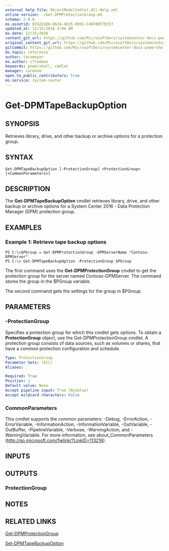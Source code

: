 ```yaml
---
external help file: ObjectModelCmdlet.dll-Help.xml
online version: ./Get-DPMProtectionGroup.md
schema: 2.0.0
ms.assetid: D74221D0-D62A-4635-8991-C46F0DF7ECE7
updated_at: 12/15/2016 4:04 AM
ms.date: 12/15/2016
content_git_url: https://github.com/MicrosoftDocs/systemcenter-docs-powershell/blob/master/systemcenter-cmdlets/SystemCenter2016/DataProtectionManager/vlatest/Get-DPMTapeBackupOption.md
original_content_git_url: https://github.com/MicrosoftDocs/systemcenter-docs-powershell/blob/master/systemcenter-cmdlets/SystemCenter2016/DataProtectionManager/vlatest/Get-DPMTapeBackupOption.md
gitcommit: https://github.com/MicrosoftDocs/systemcenter-docs-powershell/blob/7df4508c7b907a214e6a8eca76037b06065ef078/systemcenter-cmdlets/SystemCenter2016/DataProtectionManager/vlatest/Get-DPMTapeBackupOption.md
ms.topic: reference
author: tarameyer
ms.author: cfreeman
keywords: powershell, cmdlet
manager: carmonm
open_to_public_contributors: true
ms.service: system-center
---
```


# Get-DPMTapeBackupOption

## SYNOPSIS
Retrieves library, drive, and other backup or archive options for a protection group.

## SYNTAX

```
Get-DPMTapeBackupOption [-ProtectionGroup] <ProtectionGroup> [<CommonParameters>]
```

## DESCRIPTION
The **Get-DPMTapeBackupOption** cmdlet retrieves library, drive, and other backup or archive options for a System Center 2016 - Data Protection Manager (DPM) protection group.

## EXAMPLES

### Example 1: Retrieve tape backup options
```
PS C:\>$PGroup = Get-DPMProtectionGroup -DPMServerName "Contoso-DPMServer"
PS C:\> Get-DPMTapeBackupOption -ProtectionGroup $PGroup
```

The first command uses the **Get-DPMProtectionGroup** cmdlet to get the protection group for the server named Contoso-DPMServer.
The command stores the group in the $PGroup variable.

The second command gets the settings for the group in $PGroup.

## PARAMETERS

### -ProtectionGroup
Specifies a protection group for which this cmdlet gets options.
To obtain a **ProtectionGroup** object, use the Get-DPMProtectionGroup cmdlet.
A protection group consists of data sources, such as volumes or shares, that have a common protection configuration and schedule.

```yaml
Type: ProtectionGroup
Parameter Sets: (All)
Aliases: 

Required: True
Position: 1
Default value: None
Accept pipeline input: True (ByValue)
Accept wildcard characters: False
```

### CommonParameters
This cmdlet supports the common parameters: -Debug, -ErrorAction, -ErrorVariable, -InformationAction, -InformationVariable, -OutVariable, -OutBuffer, -PipelineVariable, -Verbose, -WarningAction, and -WarningVariable. For more information, see about_CommonParameters (http://go.microsoft.com/fwlink/?LinkID=113216).

## INPUTS

## OUTPUTS

### ProtectionGroup

## NOTES

## RELATED LINKS

[Get-DPMProtectionGroup](xref:SystemCenter2016/DataProtectionManager/vlatest/Get-DPMProtectionGroup.md)

[Set-DPMTapeBackupOption](xref:SystemCenter2016/DataProtectionManager/vlatest/Set-DPMTapeBackupOption.md)

